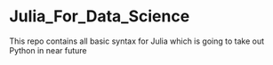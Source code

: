 # Julia_For_Data_Science
This repo contains all basic syntax for Julia which is going to take out Python  in near future
